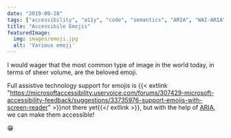 ```yaml
---
date: "2019-09-28"
tags: ["accessibility", "a11y", "code", "semantics", "ARIA", "WAI-ARIA", "DOM", "DOM API"]
title: "Accessibile Emojis"
featuredImage:
  img: images/emoji.jpg
  alt: 'Various emoji'
---
```

I would wager that the most common type of image in the world today, in terms of sheer volume, are the beloved emoji.

Full assistive technology support for emojis is {{< extlink "https://microsoftaccessibility.uservoice.com/forums/307429-microsoft-accessibility-feedback/suggestions/33735976-support-emojis-with-screen-reader" >}}not there yet{{</ extlink >}}, but with the help of <a href="{{ ref /intro-to-aria }}">ARIA</a>, we can make them accessible! 

<span role="img" aria-label="beaming face with smiling eyes">😁</span>